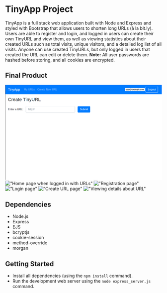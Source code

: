 # TinyApp Project

TinyApp is a full stack web application built with Node and Express and styled with Bootstrap that allows users to shorten long URLs (à la bit.ly). Users are able to register and login, and logged in users can create their own TinyURL and view them, as well as viewing statistics about their created URLs such as total visits, unique visitors, and a detailed log list of all visits. Anyone can use created TinyURLs, but only logged in users that created the URL can edit or delete them.
**Note:** All user passwords are hashed before storing, and all cookies are encrypted.

## Final Product

!["Home page when logged out"](https://github.com/wescorner/tinyapp/blob/master/docs/create-url.png?raw=true)
!["Home page when logged in with URLs"](/https://github.com/wescorner/tinyapp/blob/master/docs/urls-logged-in.png?raw=true)
!["Registration page"](/https://github.com/wescorner/tinyapp/blob/master/docs/register.png?raw=true)
!["Login page"](/https://github.com/wescorner/tinyapp/blob/master/docs/login.png?raw=true)
!["Create URL page"](/https://github.com/wescorner/tinyapp/blob/master/docs/create-url.png?raw=true)
!["Viewing details about URL"](/https://github.com/wescorner/tinyapp/blob/master/docs/urls-info.png?raw=true)

## Dependencies

- Node.js
- Express
- EJS
- bcryptjs
- cookie-session
- method-override
- morgan

## Getting Started

- Install all dependencies (using the `npm install` command).
- Run the development web server using the `node express_server.js` command.
